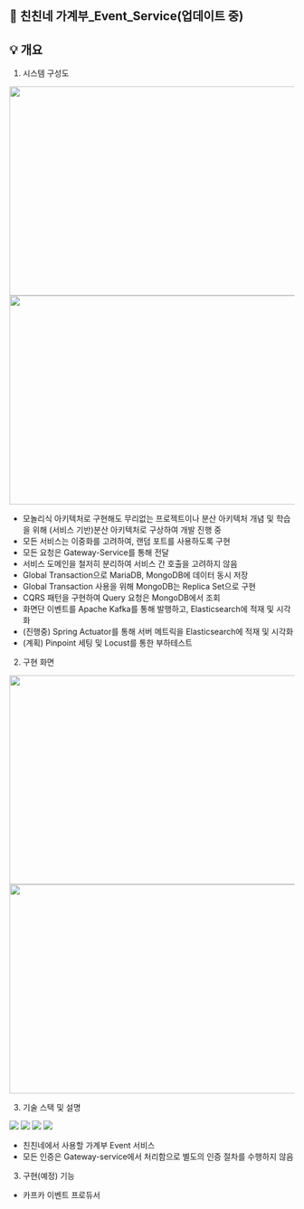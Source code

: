 ## :closed_book: 친친네 가계부_Event_Service(업데이트 중)

## :bulb: 개요

1. 시스템 구성도
<img src="https://user-images.githubusercontent.com/32257949/233838423-f7f16d7a-cdb1-460d-83fa-ca221ff7280d.jpeg"  width="750" height="370">
<img src="https://user-images.githubusercontent.com/32257949/233838425-47434a10-b0f1-4d82-97ec-c7c45d2382e4.jpeg"  width="750" height="370">

  * 모놀리식 아키텍처로 구현해도 무리없는 프로젝트이나 분산 아키텍처 개념 및 학습을 위해 (서비스 기반)분산 아키텍처로 구상하여 개발 진행 중
  * 모든 서비스는 이중화를 고려하여, 랜덤 포트를 사용하도록 구현
  * 모든 요청은 Gateway-Service를 통해 전달
  * 서비스 도메인을 철저히 분리하여 서비스 간 호출을 고려하지 않음
  * Global Transaction으로 MariaDB, MongoDB에 데이터 동시 저장
  * Global Transaction 사용을 위해 MongoDB는 Replica Set으로 구현
  * CQRS 패턴을 구현하여 Query 요청은 MongoDB에서 조회
  * 화면단 이벤트를 Apache Kafka를 통해 발행하고, Elasticsearch에 적재 및 시각화
  * (진행중) Spring Actuator를 통해 서버 메트릭을 Elasticsearch에 적재 및 시각화
  * (계획) Pinpoint 세팅 및 Locust를 통한 부하테스트

2. 구현 화면
<img src="https://github.com/Mosquito06/chinchinne-event-service/assets/32257949/c1036ad5-5bfa-404a-8f48-e1933fd9bb70"  width="750" height="370">
<img src="https://github.com/Mosquito06/chinchinne-event-service/assets/32257949/5ee5286a-ce09-41e3-a810-cc0be1fe846a"  width="750" height="370">

3. 기술 스택 및 설명
<div align="left">
  <img src="https://img.shields.io/badge/Java-6DB33F?style=for-the-badge">
  <img src="https://img.shields.io/badge/Spring Boot-6DB33F?style=for-the-badge&logo=Spring Boot&logoColor=white">
  <img src="https://img.shields.io/badge/JUnit5-25A162?style=for-the-badge&logo=JUnit5&logoColor=white">
  <img src="https://img.shields.io/badge/Spring Kafka-231F20?style=for-the-badge&logo=apachekafka&logoColor=white">
</div>

  * 친친네에서 사용할 가계부 Event 서비스
  * 모든 인증은 Gateway-service에서 처리함으로 별도의 인증 절차를 수행하지 않음

3. 구현(예정) 기능
  * 카프카 이벤트 프로듀서
